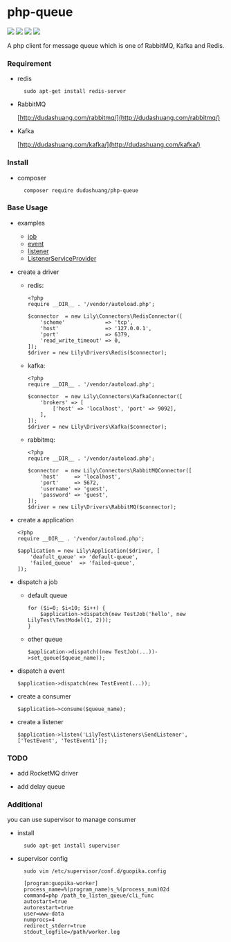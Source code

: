 # php-queue

![](https://img.shields.io/badge/build-passing-brightgreen.svg)
![](https://img.shields.io/badge/php->=7.0.0-red.svg)
![](https://img.shields.io/badge/license-MIT-yellow.svg)
![](https://img.shields.io/badge/version-v1.1.0-blue.svg)

A php client for message queue which is one of RabbitMQ, Kafka and Redis.

### Requirement

- redis

  ```shell
    sudo apt-get install redis-server
  ```

- RabbitMQ

    [http://dudashuang.com/rabbitmq/](http://dudashuang.com/rabbitmq/)

- Kafka

    [http://dudashuang.com/kafka/](http://dudashuang.com/kafka/)

### Install

- composer

  ```shell
    composer require dudashuang/php-queue
  ```

### Base Usage

- examples

  - [job](examples/Jobs/TestJob.php)
  - [event](examples/Events/PaySuccessEvent.php)
  - [listener](examples/Listeners/SendListener.php)
  - [ListenerServiceProvider](examples/ListenerServiceProvider.php)
  
- create a driver

  - redis:
  
    ```
    <?php
    require __DIR__ . '/vendor/autoload.php';
    
    $connector  = new Lily\Connectors\RedisConnector([
        'scheme'             => 'tcp',
        'host'               => '127.0.0.1',
        'port'               => 6379,
        'read_write_timeout' => 0,
    ]);
    $driver = new Lily\Drivers\Redis($connector);
    ```
    
  - kafka:
  
    ```
    <?php
    require __DIR__ . '/vendor/autoload.php';
    
    $connector  = new Lily\Connectors\KafkaConnector([
        'brokers' => [
            ['host' => 'localhost', 'port' => 9092],
        ],
    ]);
    $driver = new Lily\Drivers\Kafka($connector);
    ```
    
  - rabbitmq: 
  
    ```
    <?php
    require __DIR__ . '/vendor/autoload.php';
    
    $connector  = new Lily\Connectors\RabbitMQConnector([
        'host'     => 'localhost',
        'port'     => 5672,
        'username' => 'guest',
        'password' => 'guest',
    ]);
    $driver = new Lily\Drivers\RabbitMQ($connector);
    ```

- create a application 

    ```
    <?php
    require __DIR__ . '/vendor/autoload.php';
        
    $application = new Lily\Application($driver, [
        'deafult_queue' => 'default-queue',
        'failed_queue'  => 'failed-queue',
    ]);
    ```

- dispatch a job

  - default queue

    ```
    for ($i=0; $i<10; $i++) {
        $application->dispatch(new TestJob('hello', new LilyTest\TestModel(1, 2)));
    }
    ```

  - other queue

    ```
    $application->dispatch((new TestJob(...))->set_queue($queue_name));
    ```

- dispatch a event

  ```
  $application->dispatch(new TestEvent(...));
  ```

- create a consumer

  ```
  $application−>consume($queue_name);
  ```

- create a listener

  ```
  $application->listen('LilyTest\Listeners\SendListener', ['TestEvent', 'TestEvent1']);
  ```

### TODO

- add RocketMQ driver

- add delay queue

### Additional

you can use supervisor to manage consumer

- install 

  ```shell
    sudo apt-get install supervisor
  ```

- supervisor config

  ```shell
    sudo vim /etc/supervisor/conf.d/guopika.config
  ```

  ```
    [program:guopika-worker]
    process_name=%(program_name)s_%(process_num)02d
    command=php /path_to_listen_queue/cli_func
    autostart=true
    autorestart=true
    user=www-data
    numprocs=4
    redirect_stderr=true
    stdout_logfile=/path/worker.log
  ```
